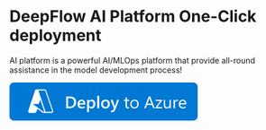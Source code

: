 # DeepFlow AI Platform One-Click deployment
AI platform is a powerful AI/MLOps platform that provide all-round assistance in the model development process!

[![Deploy To Azure](https://raw.githubusercontent.com/Azure/azure-quickstart-templates/master/1-CONTRIBUTION-GUIDE/images/deploytoazure.svg?sanitize=true)](https://portal.azure.com/#create/Microsoft.Template/uri/https%3A%2F%2Fraw.githubusercontent.com%2Fvetom198%2Fdeepflow_cloud_template%2Fmain%2Fazure_deepflow_template.json)